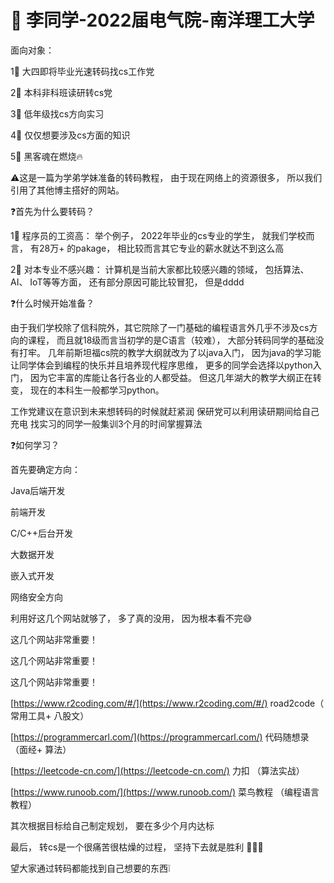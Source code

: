 # 🖤 李同学-2022届电气院-南洋理工大学

面向对象： &#x20;

1⃣️ 大四即将毕业光速转码找cs工作党

2⃣️ 本科非科班读研转cs党

3⃣️ 低年级找cs方向实习

4⃣️ 仅仅想要涉及cs方面的知识

5⃣️ 黑客魂在燃烧🔥

⚠️这是一篇为学弟学妹准备的转码教程， 由于现在网络上的资源很多， 所以我们引用了其他博主搭好的网站。



❓首先为什么要转码？

1⃣️ 程序员的工资高： 举个例子， 2022年毕业的cs专业的学生， 就我们学校而言， 有28万+ 的pakage， 相比较而言其它专业的薪水就达不到这么高

2⃣️ 对本专业不感兴趣： 计算机是当前大家都比较感兴趣的领域， 包括算法、AI、 IoT等等方面， 还有部分原因可能比较冒犯， 但是dddd



❓什么时候开始准备？

由于我们学校除了信科院外，其它院除了一门基础的编程语言外几乎不涉及cs方向的课程， 而且就18级而言当初学的是C语言（较难）， 大部分转码同学的基础没有打牢。 几年前斯坦福cs院的教学大纲就改为了以java入门， 因为java的学习能让同学体会到编程的快乐并且培养现代程序思维， 更多的同学会选择以python入门， 因为它丰富的库能让各行各业的人都受益。 但这几年湖大的教学大纲正在转变， 现在的本科生一般都学习python。

工作党建议在意识到未来想转码的时候就赶紧润 保研党可以利用读研期间给自己充电 找实习的同学一般集训3个月的时间掌握算法



❓如何学习？

首先要确定方向：

Java后端开发

前端开发

C/C++后台开发

大数据开发

嵌入式开发

网络安全方向



利用好这几个网站就够了， 多了真的没用， 因为根本看不完😅

这几个网站非常重要！

&#x20;这几个网站非常重要！

这几个网站非常重要！

[https://www.r2coding.com/#/](https://www.r2coding.com/#/)    road2code（ 常用工具+ 八股文）

[https://programmercarl.com/](https://programmercarl.com/)    代码随想录 （面经+ 算法）

[https://leetcode-cn.com/](https://leetcode-cn.com/)    力扣 （算法实战）

[https://www.runoob.com/](https://www.runoob.com/)    菜鸟教程 （编程语言教程）

其次根据目标给自己制定规划， 要在多少个月内达标



最后， 转cs是一个很痛苦很枯燥的过程， 坚持下去就是胜利 🎉🎉🎉

望大家通过转码都能找到自己想要的东西❕ &#x20;
